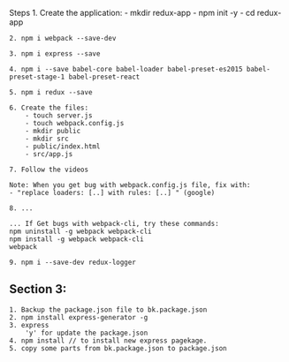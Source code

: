 
Steps
    1. Create the application: 
        - mkdir redux-app
        - npm init -y
        - cd redux-app
    
    2. npm i webpack --save-dev
    
    3. npm i express --save
    
    4. npm i --save babel-core babel-loader babel-preset-es2015 babel-preset-stage-1 babel-preset-react

    5. npm i redux --save

    6. Create the files:
        - touch server.js
        - touch webpack.config.js
        - mkdir public
        - mkdir src
        - public/index.html
        - src/app.js
        
    7. Follow the videos
    
    Note: When you get bug with webpack.config.js file, fix with:
    - "replace loaders: [..] with rules: [..] " (google)

    8. ... 

    ... If Get bugs with webpack-cli, try these commands:
    npm uninstall -g webpack webpack-cli
    npm install -g webpack webpack-cli
    webpack

    9. npm i --save-dev redux-logger

## Section 3:
    1. Backup the package.json file to bk.package.json
    2. npm install express-generator -g
    3. express
        'y' for update the package.json
    4. npm install // to install new express pagekage.
    5. copy some parts from bk.package.json to package.json